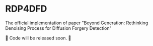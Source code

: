 # RDP4DFD
The official implementation of paper "Beyond Generation: Rethinking Denoising Process for Diffusion Forgery Detection"

🚧 Code will be released soon. 🚧
